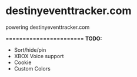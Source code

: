 destinyeventtracker.com
=======================

powering destinyeventtracker.com



=======================
**TODO:**
* Sort/hide/pin
* XBOX Voice support
* Cookie
* Custom Colors
